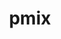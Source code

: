 ---
title: "pmix"
layout: cache
categories: [package, v0.20.1]
meta: {"versions": ["4.2.3"], "compilers": ["gcc@=11.1.0", "gcc@=11.3.0", "gcc@=12.1.0", "gcc@=7.3.1", "oneapi@=2023.0.0"], "oss": ["amzn2", "ubuntu20.04", "ubuntu22.04"], "platforms": ["linux"], "targets": ["aarch64", "neoverse_n1", "ppc64le", "x86_64", "x86_64_v3"], "stacks": ["aws-ahug", "aws-ahug-aarch64", "aws-isc", "aws-isc-aarch64", "data-vis-sdk", "e4s", "e4s-oneapi", "e4s-power", "ml-linux-x86_64-cpu", "ml-linux-x86_64-cuda", "ml-linux-x86_64-rocm", "radiuss-aws", "radiuss-aws-aarch64", "root", "tutorial"], "num_specs": 14, "num_specs_by_stack": {"aws-isc-aarch64": 2, "root": 14, "aws-ahug-aarch64": 2, "radiuss-aws-aarch64": 2, "radiuss-aws": 1, "aws-ahug": 1, "aws-isc": 1, "e4s-power": 1, "e4s-oneapi": 1, "data-vis-sdk": 1, "e4s": 1, "tutorial": 2, "ml-linux-x86_64-cpu": 1, "ml-linux-x86_64-rocm": 1, "ml-linux-x86_64-cuda": 1}}
spec_details: [{"hash": "yt3vazez4bk2rsh4q3ditz7xjupjiyve", "compiler": "gcc@=7.3.1", "versions": ["4.2.3"], "os": "amzn2", "platform": "linux", "target": "aarch64", "variants": ["build_system=autotools", "~docs", "+pmi_backwards_compatibility", "~python", "~restful"], "stacks": ["aws-isc-aarch64", "root", "aws-ahug-aarch64"], "size": "-", "tarball": "https://binaries.spack.io/releases/v0.20.1/build_cache/linux-amzn2-aarch64/gcc-7.3.1/pmix-4.2.3/linux-amzn2-aarch64-gcc-7.3.1-pmix-4.2.3-yt3vazez4bk2rsh4q3ditz7xjupjiyve.spack"}, {"hash": "7zwgmbapcrhve2gbbqxxufyb5vvvzf2z", "compiler": "gcc@=7.3.1", "versions": ["4.2.3"], "os": "amzn2", "platform": "linux", "target": "aarch64", "variants": ["build_system=autotools", "~docs", "+pmi_backwards_compatibility", "~python", "~restful"], "stacks": ["radiuss-aws-aarch64", "root"], "size": "-", "tarball": "https://binaries.spack.io/releases/v0.20.1/build_cache/linux-amzn2-aarch64/gcc-7.3.1/pmix-4.2.3/linux-amzn2-aarch64-gcc-7.3.1-pmix-4.2.3-7zwgmbapcrhve2gbbqxxufyb5vvvzf2z.spack"}, {"hash": "xa2eix7nhncrbbob53auqj7aswap7yln", "compiler": "gcc@=7.3.1", "versions": ["4.2.3"], "os": "amzn2", "platform": "linux", "target": "neoverse_n1", "variants": ["build_system=autotools", "~docs", "+pmi_backwards_compatibility", "~python", "~restful"], "stacks": ["aws-isc-aarch64", "root", "aws-ahug-aarch64"], "size": "-", "tarball": "https://binaries.spack.io/releases/v0.20.1/build_cache/linux-amzn2-neoverse_n1/gcc-7.3.1/pmix-4.2.3/linux-amzn2-neoverse_n1-gcc-7.3.1-pmix-4.2.3-xa2eix7nhncrbbob53auqj7aswap7yln.spack"}, {"hash": "kd2ysb2efedzus23orshiskgfzhnt2ow", "compiler": "gcc@=7.3.1", "versions": ["4.2.3"], "os": "amzn2", "platform": "linux", "target": "neoverse_n1", "variants": ["build_system=autotools", "~docs", "+pmi_backwards_compatibility", "~python", "~restful"], "stacks": ["radiuss-aws-aarch64", "root"], "size": "-", "tarball": "https://binaries.spack.io/releases/v0.20.1/build_cache/linux-amzn2-neoverse_n1/gcc-7.3.1/pmix-4.2.3/linux-amzn2-neoverse_n1-gcc-7.3.1-pmix-4.2.3-kd2ysb2efedzus23orshiskgfzhnt2ow.spack"}, {"hash": "pl5zdzpgd2depptbnhxioxqc7onip4fp", "compiler": "gcc@=7.3.1", "versions": ["4.2.3"], "os": "amzn2", "platform": "linux", "target": "x86_64_v3", "variants": ["build_system=autotools", "~docs", "+pmi_backwards_compatibility", "~python", "~restful"], "stacks": ["root", "radiuss-aws"], "size": "-", "tarball": "https://binaries.spack.io/releases/v0.20.1/build_cache/linux-amzn2-x86_64_v3/gcc-7.3.1/pmix-4.2.3/linux-amzn2-x86_64_v3-gcc-7.3.1-pmix-4.2.3-pl5zdzpgd2depptbnhxioxqc7onip4fp.spack"}, {"hash": "sbwuxjditflexcx6hw3pfmq7iyerbrqv", "compiler": "gcc@=7.3.1", "versions": ["4.2.3"], "os": "amzn2", "platform": "linux", "target": "x86_64_v3", "variants": ["build_system=autotools", "~docs", "+pmi_backwards_compatibility", "~python", "~restful"], "stacks": ["aws-ahug", "aws-isc", "root"], "size": "-", "tarball": "https://binaries.spack.io/releases/v0.20.1/build_cache/linux-amzn2-x86_64_v3/gcc-7.3.1/pmix-4.2.3/linux-amzn2-x86_64_v3-gcc-7.3.1-pmix-4.2.3-sbwuxjditflexcx6hw3pfmq7iyerbrqv.spack"}, {"hash": "quh7ecg3fa2e4e5gyj3rkkmgv7hvv3ez", "compiler": "gcc@=11.1.0", "versions": ["4.2.3"], "os": "ubuntu20.04", "platform": "linux", "target": "ppc64le", "variants": ["build_system=autotools", "~docs", "+pmi_backwards_compatibility", "~python", "~restful"], "stacks": ["e4s-power", "root"], "size": "-", "tarball": "https://binaries.spack.io/releases/v0.20.1/build_cache/linux-ubuntu20.04-ppc64le/gcc-11.1.0/pmix-4.2.3/linux-ubuntu20.04-ppc64le-gcc-11.1.0-pmix-4.2.3-quh7ecg3fa2e4e5gyj3rkkmgv7hvv3ez.spack"}, {"hash": "mcbpupjkeckzrhv5bvq6xcqjbfj4mrdr", "compiler": "oneapi@=2023.0.0", "versions": ["4.2.3"], "os": "ubuntu20.04", "platform": "linux", "target": "x86_64", "variants": ["build_system=autotools", "~docs", "+pmi_backwards_compatibility", "~python", "~restful"], "stacks": ["e4s-oneapi", "root"], "size": "-", "tarball": "https://binaries.spack.io/releases/v0.20.1/build_cache/linux-ubuntu20.04-x86_64/oneapi-2023.0.0/pmix-4.2.3/linux-ubuntu20.04-x86_64-oneapi-2023.0.0-pmix-4.2.3-mcbpupjkeckzrhv5bvq6xcqjbfj4mrdr.spack"}, {"hash": "z7nnqwb3w4qrkmhp7hpa3lalk6vyxnc5", "compiler": "gcc@=11.1.0", "versions": ["4.2.3"], "os": "ubuntu20.04", "platform": "linux", "target": "x86_64_v3", "variants": ["build_system=autotools", "~docs", "+pmi_backwards_compatibility", "~python", "~restful"], "stacks": ["root", "data-vis-sdk"], "size": "-", "tarball": "https://binaries.spack.io/releases/v0.20.1/build_cache/linux-ubuntu20.04-x86_64_v3/gcc-11.1.0/pmix-4.2.3/linux-ubuntu20.04-x86_64_v3-gcc-11.1.0-pmix-4.2.3-z7nnqwb3w4qrkmhp7hpa3lalk6vyxnc5.spack"}, {"hash": "jlve2e2u522birkshtppmcxhsjpomdmn", "compiler": "gcc@=11.1.0", "versions": ["4.2.3"], "os": "ubuntu20.04", "platform": "linux", "target": "x86_64_v3", "variants": ["build_system=autotools", "~docs", "+pmi_backwards_compatibility", "~python", "~restful"], "stacks": ["root", "e4s"], "size": "-", "tarball": "https://binaries.spack.io/releases/v0.20.1/build_cache/linux-ubuntu20.04-x86_64_v3/gcc-11.1.0/pmix-4.2.3/linux-ubuntu20.04-x86_64_v3-gcc-11.1.0-pmix-4.2.3-jlve2e2u522birkshtppmcxhsjpomdmn.spack"}, {"hash": "uh4fmi5i7bajcqtiuae7qaii7yha7lnp", "compiler": "gcc@=11.3.0", "versions": ["4.2.3"], "os": "ubuntu22.04", "platform": "linux", "target": "x86_64_v3", "variants": ["build_system=autotools", "~docs", "+pmi_backwards_compatibility", "~python", "~restful"], "stacks": ["tutorial", "ml-linux-x86_64-cpu", "root"], "size": "-", "tarball": "https://binaries.spack.io/releases/v0.20.1/build_cache/linux-ubuntu22.04-x86_64_v3/gcc-11.3.0/pmix-4.2.3/linux-ubuntu22.04-x86_64_v3-gcc-11.3.0-pmix-4.2.3-uh4fmi5i7bajcqtiuae7qaii7yha7lnp.spack"}, {"hash": "cxz4yuwfcfn33gu2en4cnhqnlkad5i34", "compiler": "gcc@=11.3.0", "versions": ["4.2.3"], "os": "ubuntu22.04", "platform": "linux", "target": "x86_64_v3", "variants": ["build_system=autotools", "~docs", "+pmi_backwards_compatibility", "~python", "~restful"], "stacks": ["ml-linux-x86_64-rocm", "root"], "size": "-", "tarball": "https://binaries.spack.io/releases/v0.20.1/build_cache/linux-ubuntu22.04-x86_64_v3/gcc-11.3.0/pmix-4.2.3/linux-ubuntu22.04-x86_64_v3-gcc-11.3.0-pmix-4.2.3-cxz4yuwfcfn33gu2en4cnhqnlkad5i34.spack"}, {"hash": "srxrjwqzytabfsac6iacxgumsunr6uzj", "compiler": "gcc@=11.3.0", "versions": ["4.2.3"], "os": "ubuntu22.04", "platform": "linux", "target": "x86_64_v3", "variants": ["build_system=autotools", "~docs", "+pmi_backwards_compatibility", "~python", "~restful"], "stacks": ["ml-linux-x86_64-cuda", "root"], "size": "-", "tarball": "https://binaries.spack.io/releases/v0.20.1/build_cache/linux-ubuntu22.04-x86_64_v3/gcc-11.3.0/pmix-4.2.3/linux-ubuntu22.04-x86_64_v3-gcc-11.3.0-pmix-4.2.3-srxrjwqzytabfsac6iacxgumsunr6uzj.spack"}, {"hash": "ouqw26w64aneaqhufqbabtd6sp5wbyc7", "compiler": "gcc@=12.1.0", "versions": ["4.2.3"], "os": "ubuntu22.04", "platform": "linux", "target": "x86_64_v3", "variants": ["build_system=autotools", "~docs", "+pmi_backwards_compatibility", "~python", "~restful"], "stacks": ["tutorial", "root"], "size": "-", "tarball": "https://binaries.spack.io/releases/v0.20.1/build_cache/linux-ubuntu22.04-x86_64_v3/gcc-12.1.0/pmix-4.2.3/linux-ubuntu22.04-x86_64_v3-gcc-12.1.0-pmix-4.2.3-ouqw26w64aneaqhufqbabtd6sp5wbyc7.spack"}]
---